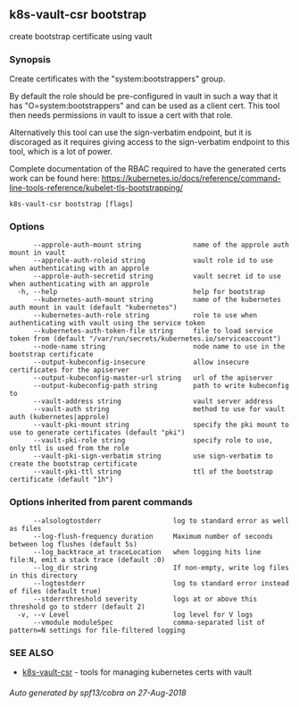 ## k8s-vault-csr bootstrap

create bootstrap certificate using vault

### Synopsis

Create certificates with the "system:bootstrappers" group.

  By default the role should be pre-configured in vault in such a way that it has 
  "O=system:bootstrappers" and can be used as a client cert. This tool then needs 
  permissions in vault to issue a cert with that role.

  Alternatively this tool can use the sign-verbatim endpoint, but it is 
  discoraged as it requires giving access to the sign-verbatim endpoint to this 
  tool, which is a lot of power.

  Complete documentation of the RBAC required to have the generated certs work 
  can be found here:
  https://kubernetes.io/docs/reference/command-line-tools-reference/kubelet-tls-bootstrapping/

```
k8s-vault-csr bootstrap [flags]
```

### Options

```
      --approle-auth-mount string             name of the approle auth mount in vault
      --approle-auth-roleid string            vault role id to use when authenticating with an approle
      --approle-auth-secretid string          vault secret id to use when authenticating with an approle
  -h, --help                                  help for bootstrap
      --kubernetes-auth-mount string          name of the kubernetes auth mount in vault (default "kubernetes")
      --kubernetes-auth-role string           role to use when authenticating with vault using the service token
      --kubernetes-auth-token-file string     file to load service token from (default "/var/run/secrets/kubernetes.io/serviceaccount")
      --node-name string                      node name to use in the bootstrap certificate
      --output-kubeconfig-insecure            allow insecure certificates for the apiserver
      --output-kubeconfig-master-url string   url of the apiserver
      --output-kubeconfig-path string         path to write kubeconfig to
      --vault-address string                  vault server address
      --vault-auth string                     method to use for vault auth (kubernetes|approle)
      --vault-pki-mount string                specify the pki mount to use to generate certificates (default "pki")
      --vault-pki-role string                 specify role to use, only ttl is used from the role
      --vault-pki-sign-verbatim string        use sign-verbatim to create the bootstrap certificate
      --vault-pki-ttl string                  ttl of the bootstrap certificate (default "1h")
```

### Options inherited from parent commands

```
      --alsologtostderr                  log to standard error as well as files
      --log-flush-frequency duration     Maximum number of seconds between log flushes (default 5s)
      --log_backtrace_at traceLocation   when logging hits line file:N, emit a stack trace (default :0)
      --log_dir string                   If non-empty, write log files in this directory
      --logtostderr                      log to standard error instead of files (default true)
      --stderrthreshold severity         logs at or above this threshold go to stderr (default 2)
  -v, --v Level                          log level for V logs
      --vmodule moduleSpec               comma-separated list of pattern=N settings for file-filtered logging
```

### SEE ALSO

* [k8s-vault-csr](k8s-vault-csr.md)	 - tools for managing kubernetes certs with vault

###### Auto generated by spf13/cobra on 27-Aug-2018
